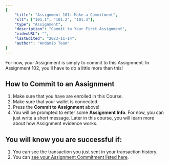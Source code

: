 ```yaml
---
{
    "title": "Assignment 101: Make a Commitment",
    "slt": ["101.1", "101.2", "101.3"],
    "type": "Assignment",
    "description": "Commit to Your First Assignment",
    "videoURL": "",
    "lastEdited": "2023-11-14",
    "author": "Andamio Team"
}
---
```


For now, your Assignment is simply to commit to this Assignment. In Assignment 102, you'll have to do a little more than this!

## How to Commit to an Assignment
1. Make sure that you have are enrolled in this Course.
1. Make sure that your wallet is connected.
3. Press the **Commit to Assignment** above!
4. You will be prompted to enter some **Assignment Info**. For now, you can just write a short message. Later in this course, you will learn more about how Assignment evidence works.

## You will know you are successful if:
1. You can see the transaction you just sent in your transaction history.
2. You can [see your Assignment Commitment listed here]().